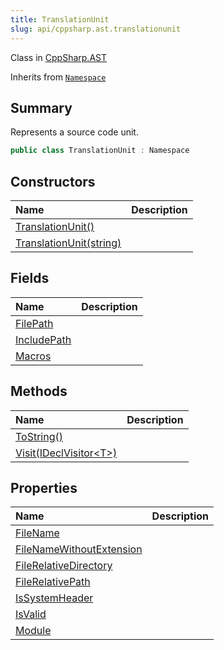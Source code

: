 ```yaml
---
title: TranslationUnit
slug: api/cppsharp.ast.translationunit
---
```

Class in [CppSharp.AST](/api/cppsharp/ast)

Inherits from [`Namespace`](/api/cppsharp/ast/namespace)

## Summary


Represents a source code unit.


```csharp
public class TranslationUnit : Namespace
```

## Constructors

|Name|Description|
|:---|:---|
|[TranslationUnit\(\)](/api/cppsharp/ast/translationunit//ctor-1)||
|[TranslationUnit\(string\)](/api/cppsharp/ast/translationunit//ctor-2)||

## Fields

|Name|Description|
|:---|:---|
|[FilePath](/api/cppsharp/ast/translationunit/filepath)||
|[IncludePath](/api/cppsharp/ast/translationunit/includepath)||
|[Macros](/api/cppsharp/ast/translationunit/macros)||

## Methods

|Name|Description|
|:---|:---|
|[ToString\(\)](/api/cppsharp/ast/translationunit/tostring)||
|[Visit\(IDeclVisitor\<T\>\)](/api/cppsharp/ast/translationunit/visit)||

## Properties

|Name|Description|
|:---|:---|
|[FileName](/api/cppsharp/ast/translationunit/filename)||
|[FileNameWithoutExtension](/api/cppsharp/ast/translationunit/filenamewithoutextension)||
|[FileRelativeDirectory](/api/cppsharp/ast/translationunit/filerelativedirectory)||
|[FileRelativePath](/api/cppsharp/ast/translationunit/filerelativepath)||
|[IsSystemHeader](/api/cppsharp/ast/translationunit/issystemheader)||
|[IsValid](/api/cppsharp/ast/translationunit/isvalid)||
|[Module](/api/cppsharp/ast/translationunit/module)||

